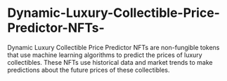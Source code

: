 # Dynamic-Luxury-Collectible-Price-Predictor-NFTs-
Dynamic Luxury Collectible Price Predictor NFTs are non-fungible tokens that use machine learning algorithms to predict the prices of luxury collectibles. These NFTs use historical data and market trends to make predictions about the future prices of these collectibles.
